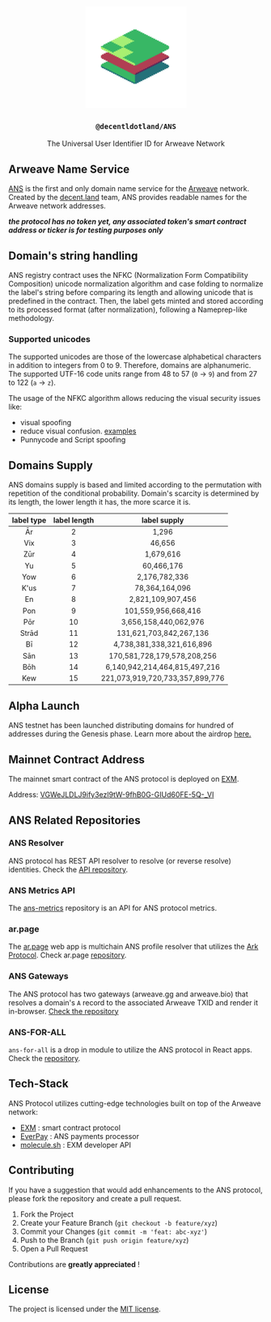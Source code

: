 <p align="center">
  <a href="https://decent.land">
    <img src="./img/new-logo.png" height="200">
  </a>
  <h3 align="center"><code>@decentldotland/ANS</code></h3>
  <p align="center">The Universal User Identifier ID for Arweave Network</p>
</p>
   
## Arweave Name Service

[ANS](https://ans.gg) is the first and only domain name service for the [Arweave](https://arweave.gg) network. Created by the [decent.land](https://decent.land) team, ANS provides readable names for the Arweave network addresses.

**_the protocol has no token yet, any associated token's smart contract address or ticker is for testing purposes only_**

## Domain's string handling

ANS registry contract uses the NFKC (Normalization Form Compatibility Composition) unicode normalization algorithm and case folding to normalize the label's string before comparing its length and allowing unicode that is predefined in the contract. Then, the label gets minted and stored according to its processed format (after normalization), following a Nameprep-like methodology. 

### Supported unicodes

The supported unicodes are those of the lowercase alphabetical characters in addition to integers from 0 to 9. Therefore, domains are alphanumeric.
The supported UTF-16 code units range from 48 to 57 (`0` -> `9`) and from 27 to 122 (`a` -> `z`).

The usage of the NFKC algorithm allows reducing the visual security issues like:
- visual spoofing
- reduce visual confusion. [examples](https://util.unicode.org/UnicodeJsps/confusables.jsp)
- Punnycode and Script spoofing

## Domains Supply
ANS domains supply is based and limited according to the permutation with repetition of the conditional probability. Domain's scarcity is determined by its length, the lower length it has, the more scarce it is.


| label type  |  label length  | label supply  | 
| :-----------: | :-----------: |:-------------:| 
| Ār            | 2             | 1,296          | 
| Vix           | 3             | 46,656        | 
| Zūr           | 4             | 1,679,616     |
| Yu            | 5             | 60,466,176    | 
| Yow          | 6             | 2,176,782,336 | 
| K'us          | 7             | 78,364,164,096|
| En         | 8             | 2,821,109,907,456 |
| Pon            | 9             | 101,559,956,668,416 |
| Pōr           | 10            | 3,656,158,440,062,976 |
| Strād       | 11            | 131,621,703,842,267,136 |
| Bī         | 12            | 4,738,381,338,321,616,896 |
| Sān        | 13            | 170,581,728,179,578,208,256 |
| Bōh        | 14            | 6,140,942,214,464,815,497,216 |
| Kew         | 15            | 221,073,919,720,733,357,899,776 |



## Alpha Launch
ANS testnet has been launched distributing domains for hundred of addresses during the Genesis phase. Learn more about the airdrop [here.](https://github.com/decentldotland/ANS-Testnet-Airdrop)

## Mainnet Contract Address
The mainnet smart contract of the ANS protocol is deployed on [EXM](https://exm.dev). 

Address: [VGWeJLDLJ9ify3ezl9tW-9fhB0G-GIUd60FE-5Q-_VI](https://api.exm.dev/read/VGWeJLDLJ9ify3ezl9tW-9fhB0G-GIUd60FE-5Q-_VI)

## ANS Related Repositories

### ANS Resolver
ANS protocol has REST API resolver to resolve (or reverse resolve) identities. Check the [API repository](https://github.com/decentldotland/ans-resolver).

### ANS Metrics API
The [ans-metrics](https://github.com/decentldotland/ans-metrics) repository is an API for ANS protocol metrics.

### ar.page
The [ar.page](https://ar.page) web app is multichain ANS profile resolver that utilizes the [Ark Protocol](https://github.com/decentldotland/ark-protocol). Check ar.page [repository](https://github.com/decentldotland/ar.page).

### ANS Gateways
The ANS protocol has two gateways (arweave.gg and arweave.bio) that resolves a domain's `A` record to the associated Arweave TXID and render it in-browser. [Check the repository](https://github.com/decentldotland/ans-gateway) 

### ANS-FOR-ALL
`ans-for-all` is a drop in module to utilize the ANS protocol in React apps. Check the [repository](https://github.com/nanofuxion/ans-for-all).

## Tech-Stack
ANS Protocol utilizes cutting-edge technologies built on top of the Arweave network:
- [EXM](https://exm.dev) : smart contract protocol
- [EverPay](https://everpay.io) : ANS payments processor
- [molecule.sh](https://molecule.sh) : EXM developer API

## Contributing

If you have a suggestion that would add enhancements to the ANS protocol, please fork the repository and create a pull request.

1. Fork the Project
2. Create your Feature Branch (`git checkout -b feature/xyz`)
3. Commit your Changes (`git commit -m 'feat: abc-xyz'`)
4. Push to the Branch (`git push origin feature/xyz`)
5. Open a Pull Request

Contributions are **greatly appreciated** !

## License
The project is licensed under the [MIT license](./LICENSE).


